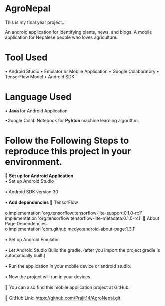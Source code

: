 # AgroNepal
This is my final year  project...

An android application for identifying plants, news, and blogs.
A mobile application for Nepalese people who loves agriculture.

# Tool Used
•	Android Studio
•	Emulator or Mobile Application
•	Google Colaboratory
•	TensorFlow Model
•	Android SDK
# Language Used
•	<b>Java </b> for Android Application </n>

•Google Colab Notebook for  <b> Pyhton </b> machine learning algorithm.

# Follow the Following Steps to reproduce this project in your environment.

<b>	Set up for Android Application </b>
<br>
•	Set up Android Studio <br>
<br>
•	Android SDK version 30 <br>
<br>
•	<b> Add dependencies </b>
	TensorFlow <br>
<br>
o	implementation 'org.tensorflow:tensorflow-lite-support:0.1.0-rc1' <br>
  implementation 'org.tensorflow:tensorflow-lite-metadata:0.1.0-rc1'
	About Page Dependencies <br>
o	implementation 'com.github.medyo:android-about-page:1.3.1' <br>
<br>
•	Set up Android Emulator. <br>
<br>
•	Let Android Studio Build the gradle. (after you import the project gradle is automatically built.) <br>
<br>
•	Run the application in your mobile device or android studio. <br>
<br>
•	Now the project will run in your devices. <br>
<br>
	You can also find this mobile application project at GitHub. <br>
<br>
	GitHub Link: https://github.com/Prajit14/AgroNepal.git <br>
<br>


